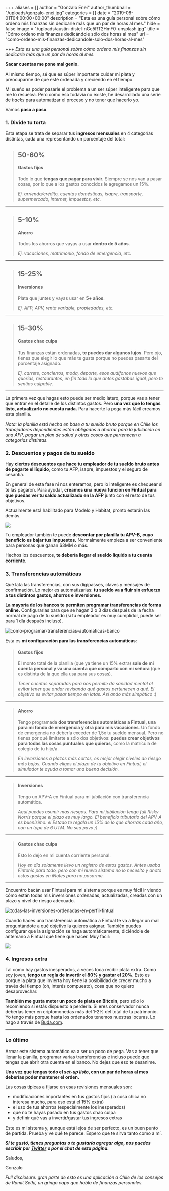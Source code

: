 +++
aliases = []
author = "Gonzalo Enei"
author_thumbnail = "/uploads/gonzalo-enei.jpg"
categories = []
date = "2019-08-01T04:00:00+00:00"
description = "Esta es una guía personal sobre cómo ordeno mis finanzas sin dedicarle más que un par de horas al mes."
hide = false
image = "/uploads/austin-distel-nGc5RT2HmF0-unsplash.jpg"
title = "Cómo ordeno mis finanzas dedicándole sólo dos horas al mes"
url = "como-ordeno-mis-finanzas-dedicandole-solo-dos-horas-al-mes"

+++
_Esta es una guía personal sobre cómo ordeno mis finanzas sin dedicarle más que un par de horas al mes._

**Sacar cuentas me pone mal genio.**

Al mismo tiempo, sé que es súper importante cuidar mi plata y preocuparme de que esté ordenada y creciendo en el tiempo.

Mi sueño es poder pasarle el problema a un ser súper inteligente para que me lo resuelva. Pero como eso todavía no existe, he desarrollado una serie de _hacks_ para automatizar el proceso y no tener que hacerlo yo.

Vamos **paso a paso**.

### 1. Divide tu torta

Esta etapa se trata de separar tus **ingresos mensuales** en 4 categorías distintas, cada una representando un porcentaje del total:

> ## 50-60%
>
> #### **Gastos fijos**
>
> Todo lo que **tengas que pagar para vivir.** Siempre se nos van a pasar cosas, por lo que a los gastos conocidos le agregamos un 15%.
>
> _Ej. arriendo/crédito, cuentas domésticas, isapre, transporte, supermercado, internet, impuestos, etc._

***

> ## 5-10%
>
> #### **Ahorro**
>
> Todos los ahorros que vayas a usar **dentro de 5 años**.
>
> _Ej. vacaciones, matrimonio, fondo de emergencia, etc._

***

> ## 15-25%
>
> #### **Inversiones**
>
> Plata que juntes y vayas usar en **5+ años**.
>
> _Ej. AFP, APV, renta variable, propiedades, etc._

***

> ## 15-30%
>
> #### **Gastos chao culpa**
>
> Tus finanzas están ordenadas, **te puedes dar algunos lujos**. Pero ojo, tienes que elegir lo que más te gusta porque no puedes pasarte del porcentaje asignado.
>
> _Ej. carrete, conciertos, moda, deporte, esos audífonos nuevos que querías, restaurantes, en fin todo lo que antes gastabas igual, pero te sentías culpable._

***

La primera vez que hagas esto puede ser medio latero, porque vas a tener que entrar en el detalle de los distintos gastos. Pero **una vez que lo tengas listo, actualizarlo no cuesta nada.** Para hacerte la pega más fácil creamos esta planilla.

_Nota: la planilla está hecha en base a tu sueldo bruto porque en Chile los trabajadores dependientes están obligados a ahorrar para la jubilación en una AFP, pagar un plan de salud y otras cosas que pertenecen a categorías distintas._

### 2. Descuentos y pagos de tu sueldo

Hay **ciertos descuentos que hace tu empleador de tu sueldo bruto antes de pagarte el líquido**, como tu AFP, isapre, impuestos y el seguro de cesantía.

En general de esta fase ni nos enteramos, pero lo inteligente es chequear si te las pagaron. Para ayudar, **creamos una nueva función en Fintual para que puedas ver tu saldo actualizado en la AFP** junto con el resto de tus objetivos.

Actualmente está habilitado para Modelo y Habitat, pronto estarán las demás.

![](/uploads/agregar-afp.jpg)

Tu empleador también te puede **descontar por planilla tu APV-B,** **cuyo beneficio es bajar tus impuestos.** Normalmente empieza a ser conveniente para personas que ganan $3MM o más.

Hechos los descuentos, **te debería llegar el sueldo líquido a tu cuenta corriente.**

### 3. Transferencias automáticas

Qué lata las transferencias, con sus digipasses, claves y mensajes de confirmación. Lo mejor es automatizarlas: **tu sueldo va a fluir sin esfuerzo a tus distintos gastos, ahorros e inversiones.**

**La mayoría de los bancos te permiten programar transferencias de forma online.** Configurarlas para que se hagan 2 o 3 días después de la fecha normal de pago de tu sueldo (si tu empleador es muy cumplidor, puede ser para 1 día después incluso).

![como-programar-transferencias-automaticas-banco](/uploads/transferencias-programadas.png "programar-transferencias")

Esta es **mi configuración para las transferencias automáticas**:

> #### **Gastos fijos**
>
> El monto total de la planilla (que ya tiene un 15% extra) **sale de mi cuenta personal y va una cuenta que comparto con mi señora** (que es distinta de la que ella usa para sus cosas).
>
> _Tener cuentas separadas para nos permite da sanidad mental al evitar tener que andar revisando qué gastos pertenecen a qué. El objetivo es evitar pasar tiempo en latas. Así ando más simpático_ :)

***

> #### **Ahorro**
>
> Tengo programada **dos transferencias automáticas a Fintual, una para mi fondo de emergencia y otra para mis vacaciones**. Un fondo de emergencia no debería exceder de 1,5x tu sueldo mensual. Pero no tienes por qué limitarte a sólo dos objetivos: **puedes crear objetivos para todas las cosas puntuales** **que quieras,** como la matrícula de colegio de tu hijo/a.
>
> _En inversiones a plazos más cortos, es mejor elegir niveles de riesgo más bajos. Cuando eliges el plazo de tu objetivo en Fintual, el simulador te ayuda a tomar una buena decisión._

***

> #### **Inversiones**
>
> Tengo un APV-A en Fintual para mi jubilación con transferencia automática.
>
> _Aquí puedes asumir más riesgos. Para mi jubilación tengo full Risky Norris porque el plazo es muy largo. El beneficio tributario del APV-A es buenísimo: el Estado te regala un 15% de lo que ahorras cada año, con un tope de 6 UTM. No sea pavo ;)_

***

> #### **Gastos chao culpa**
>
> Esto lo dejo en mi cuenta corriente personal.
>
> _Hoy en día solamente llevo un registro de estos gastos. Antes usaba Fintonic para todo, pero con mi nuevo sistema no lo necesito y anoto estos gastos en iNotes para no pasarme._

***

Encuentro bacán usar Fintual para mi sistema porque es muy fácil ir viendo cómo están todas mis inversiones ordenadas, actualizadas, creadas con un plazo y nivel de riesgo adecuado.

![todas-las-inversiones-ordenadas-en-perfil-fintual](/uploads/mis-objetivos.jpg "mis-objetivos-fintual")

Cuando haces una transferencia automática a Fintual te va a llegar un mail preguntándote a qué objetivo la quieres asignar. También puedes configurar que la asignación se haga automáticamente, diciéndole de antemano a Fintual qué tiene que hacer. Muy fácil:

![](/uploads/asignar-depositos.jpg)

### 4. Ingresos extra

Tal como hay gastos inesperados, a veces toca recibir plata extra. Como soy joven, **tengo un regla de invertir el 80% y gastar el 20%**. Esto es porque la plata que invierta hoy tiene la posibilidad de crecer mucho a través del tiempo (oh, interés compuesto), cosa que no quiero desaprovechar.

**También me gusta meter un poco de plata en Bitcoin**, pero sólo lo recomiendo si estás dispuesto a perderla. Si eres conservador nunca deberías tener en criptomonedas más del 1-2% del total de tu patrimonio. Yo tengo más porque hasta los ordenados tenemos nuestras locuras. Lo hago a través de [Buda.com](www.buda.com).

***

### Lo último

Armar este sistema automático va a ser un poco de pega. Vas a tener que llenar la planilla, programar varias transferencias e incluso puede que tengas que abrir otra cuenta en el banco. No dejes que eso te desanime.

**Una vez que tengas todo el _set-up listo_, con un par de horas al mes deberías poder mantener el orden.**

Las cosas típicas a fijarse en esas revisiones mensuales son:

* modificaciones importantes en tus gastos fijos (la cosa chica no interesa mucho, para eso está el 15% extra)
* el uso de tus ahorros (especialmente los inesperados)
* que no te hayas pasado en tus gastos chao culpa
* y definir qué vas a invertir/gastar tus ingresos extras

Este es mi sistema y, aunque está lejos de ser perfecto, es un buen punto de partida. Prueba y ve qué te parece. Espero que te sirva tanto como a mí.

**_Si te gustó, tienes preguntas o te gustaría agregar algo, nos puedes escribir por_** [**_Twitter_**](www.twitter.com/fintual) **_o por el chat de esta página._**

Saludos,

Gonzalo

_Full disclosure: gran parte de esto es una aplicación a Chile de los consejos de Ramit Sethi, un gringo capo que habla de finanzas personales._